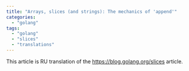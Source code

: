 ```yaml
---
title: "Arrays, slices (and strings): The mechanics of 'append'"
categories:
  - "golang"
tags:
  - "golang"
  - "slices"
  - "translations"
---
```


This article is RU translation of the https://blog.golang.org/slices article.
